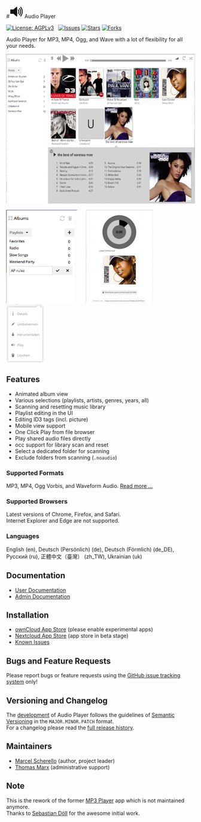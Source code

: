 #![Icon](https://github.com/rello/screenshots/blob/master/Audioplayer_Icon_30.png) Audio Player

[![License: AGPLv3](https://img.shields.io/badge/License-AGPLv3-blue.svg)](http://www.gnu.org/licenses/agpl-3.0)   [![Issues](https://img.shields.io/github/issues/rello/audioplayer.svg)](https://github.com/rello/audioplayer/issues) [![Stars](https://img.shields.io/github/stars/rello/audioplayer.svg)](https://github.com/rello/audioplayer/stargazers) [![Forks](https://img.shields.io/github/forks/rello/audioplayer.svg)](https://github.com/rello/audioplayer/network)

Audio Player for MP3, MP4, Ogg, and Wave with a lot of flexibility for all your needs.

<img src="https://github.com/rello/screenshots/blob/master/audioplayer_main.png" alt="Main" width="599" height="400" title="Main">

<img src="https://github.com/rello/screenshots/blob/master/audioplayer_lists.png" alt="Navigation" width="189" height="250" title="Navigation">     
<img src="https://github.com/rello/screenshots/blob/master/audioplayer_share.png" alt="Share Player" width="179" height="250" title="Share Player">     
<img src="https://github.com/rello/screenshots/blob/master/audioplayer_actions.png" alt="Action Menu" width="100" height="156" title="Action Menu">

## Features
- Animated album view
- Various selections (playlists, artists, genres, years, all)
- Scanning and resetting music library
- Playlist editing in the UI
- Editing ID3 tags (incl. picture)
- Mobile view support
- One Click Play from file browser
- Play shared audio files directly
- occ support for library scan and reset
- Select a dedicated folder for scanning
- Exclude folders from scanning (`.noaudio`)

### Supported Formats
MP3, MP4, Ogg Vorbis, and Waveform Audio. [Read more …](https://github.com/rello/audioplayer/wiki/audio-files-and-mime-types)

### Supported Browsers
Latest versions of Chrome, Firefox, and Safari.  
Internet Explorer and Edge are not supported.

### Languages
English (en), Deutsch (Persönlich) (de), Deutsch (Förmlich) (de_DE), Русский (ru), 正體中文（臺灣） (zh_TW), Ukrainian (uk)

## Documentation
- [User Documentation](https://github.com/rello/audioplayer/wiki#user-documentation)
- [Admin Documentation](https://github.com/rello/audioplayer/wiki#admin-documentation)

## Installation
- [ownCloud App Store](https://apps.owncloud.com/content/show.php?content=174738) (please enable experimental apps)
- [Nextcloud App Store](https://apps.nextcloud.com/apps/audioplayer) (app store in beta stage)
- [Known Issues](https://github.com/rello/audioplayer/wiki/installation-instructions#known-issues)

## Bugs and Feature Requests
Please report bugs or feature requests using the [GitHub issue tracking system](https://github.com/rello/audioplayer/issues) only!

## Versioning and Changelog
The [development](https://github.com/rello/audioplayer/wiki#development) of Audio Player follows the guidelines of [Semantic Versioning](http://semver.org/) in the `MAJOR.MINOR.PATCH` format.  
For a changelog please read the [full release history](https://github.com/rello/audioplayer/blob/master/CHANGELOG.md).

## Maintainers
- [Marcel Scherello](https://github.com/rello) (author, project leader)
- [Thomas Marx](https://github.com/xramsamoht) (administrative support)

## Note
This is the rework of the former [MP3 Player](https://github.com/libasys/audios) app which is not maintained anymore.  
Thanks to [Sebastian Döll](https://github.com/libasys) for the awesome initial work.
